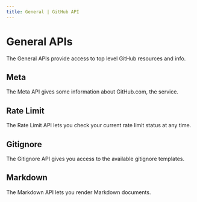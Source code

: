 ```yaml
---
title: General | GitHub API
---
```


# General APIs

The General APIs provide access to top level GitHub resources and info.

## Meta

The Meta API gives some information about GitHub.com, the service.

## Rate Limit

The Rate Limit API lets you check your current rate limit status at any time.

## Gitignore

The Gitignore API gives you access to the available gitignore templates.

## Markdown

The Markdown API lets you render Markdown documents.
